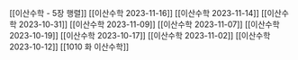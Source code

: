 [[이산수학 - 5장 행렬]]
[[이산수학 2023-11-16]]
[[이산수학 2023-11-14]]
[[이산수학 2023-10-31]]
[[이산수학 2023-11-09]]
[[이산수학 2023-11-07]]
[[이산수학 2023-10-19]]
[[이산수학 2023-10-17]]
[[이산수학 2023-11-02]]
[[이산수학 2023-10-12]]
[[1010 화 이산수학]]